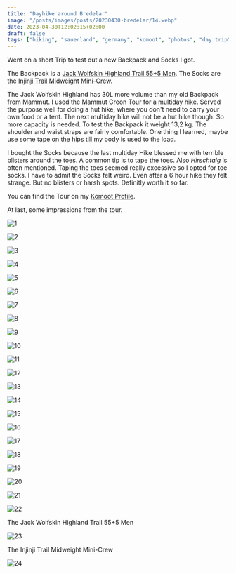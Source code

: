 ```yaml
---
title: "Dayhike around Bredelar"
image: "/posts/images/posts/20230430-bredelar/14.webp"
date: 2023-04-30T12:02:15+02:00
draft: false
tags: ["hiking", "sauerland", "germany", "komoot", "photos", "day trip"]
---
```


Went on a short Trip to test out a new Backpack and Socks I got.

The Backpack is a [Jack Wolfskin Highland Trail 55+5 Men](https://www.jack-wolfskin.de/highland-trail-555-men/2010091_1274_OS.html).
The Socks are the [Injinji Trail Midweight Mini-Crew](https://www.injinji.com/trail-midweight-mini-crew.html).

The Jack Wolfskin Highland has 30L more volume than my old Backpack from Mammut. I used the Mammut Creon Tour for a multiday hike. Served the purpose well for doing a hut hike, where you don't need to carry your own food or a tent. The next multiday hike will not be a hut hike though. So more capacity is needed. To test the Backpack it weight 13,2 kg. The shoulder and waist straps are fairly comfortable. One thing I learned, maybe use some tape on the hips till my body is used to the load.

I bought the Socks because the last multiday Hike blessed me with terrible blisters around the toes. A common tip is to tape the toes. Also _Hirschtalg_ is often mentioned. Taping the toes seemed really excessive so I opted for toe socks. I have to admit the Socks felt weird. Even after a 6 hour hike they felt strange. But no blisters or harsh spots. Definitly worth it so far.

You can find the Tour on my [Komoot Profile](https://www.komoot.de/tour/1091176512).

At last, some impressions from the tour.

![1](/posts/images/posts/20230430-bredelar/1.webp "1")

![2](/posts/images/posts/20230430-bredelar/2.webp "2")

![3](/posts/images/posts/20230430-bredelar/3.webp "3")

![4](/posts/images/posts/20230430-bredelar/4.webp "4")

![5](/posts/images/posts/20230430-bredelar/5.webp "5")

![6](/posts/images/posts/20230430-bredelar/6.webp "6")

![7](/posts/images/posts/20230430-bredelar/7.webp "7")

![8](/posts/images/posts/20230430-bredelar/8.webp "8")

![9](/posts/images/posts/20230430-bredelar/9.webp "9")

![10](/posts/images/posts/20230430-bredelar/10.webp "10")

![11](/posts/images/posts/20230430-bredelar/11.webp "11")

![12](/posts/images/posts/20230430-bredelar/12.webp "12")

![13](/posts/images/posts/20230430-bredelar/13.webp "13")

![14](/posts/images/posts/20230430-bredelar/14.webp "14")

![15](/posts/images/posts/20230430-bredelar/15.webp "15")

![16](/posts/images/posts/20230430-bredelar/16.webp "16")

![17](/posts/images/posts/20230430-bredelar/17.webp "17")

![18](/posts/images/posts/20230430-bredelar/18.webp "18")

![19](/posts/images/posts/20230430-bredelar/19.webp "19")

![20](/posts/images/posts/20230430-bredelar/20.webp "20")

![21](/posts/images/posts/20230430-bredelar/21.webp "21")

![22](/posts/images/posts/20230430-bredelar/22.webp "22")

The Jack Wolfskin Highland Trail 55+5 Men

![23](/posts/images/posts/20230430-bredelar/23.webp "23")

The Injinji Trail Midweight Mini-Crew

![24](/posts/images/posts/20230430-bredelar/24.webp "24")
